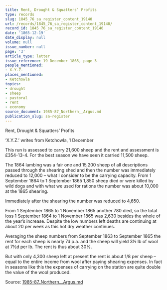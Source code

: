 ```yaml
---
title: Rent, Drought & Squatters’ Profits
type: records
slug: 1845_76_sa_register_content_19140
url: /records/1845_76_sa_register_content_19140/
record_id: 1845_76_sa_register_content_19140
date: '1865-12-19'
date_display: null
volume: null
issue_number: null
page: '3'
article_type: letter
issue_reference: 19 December 1865, page 3
people_mentioned:
- X.Y.Z.
places_mentioned:
- Ketchowla
topics:
- drought
- sheep
- pastoral
- rent
- economy
source_document: 1985-87_Northern__Argus.md
publication_slug: sa-register
---
```


Rent, Drought & Squatters’ Profits

‘X.Y.Z.’ writes from Ketchowla, 1 December

This run is assessed to carry 21,600 sheep and the rent and assessment is £354-13-4.  For the best season we have seen it carried 11,500 sheep.

The 1864 lambing was a fair one and 15,200 sheep of all descriptions passed through the shearing shed and then the number was immediately reduced to 12,000 – what I consider to be the carrying capacity.  From 1 September 1864 to 1 September 1865 1,850 sheep died or were killed by wild dogs and with what we used for rations the number was about 10,000 at the 1865 shearing.

Immediately after the shearing the number was reduced to 4,650.

From 1 September 1865 to 1 November 1865 another 780 died, so the total loss 1 September 1864 to 1 November 1865 was 2,630 besides the whole of the year’s increase.  Despite the low numbers left deaths are continuing at about 20 per week as this hot dry weather continues.

Averaging the sheep numbers from September 1863 to September 1865 the rent for each sheep is nearly 7d p.a. and the sheep will yield 3½ lb of wool at 7½d per lb.  The rent is thus about 30%.

But with only 4,300 sheep left at present the rent is about 1/8 per sheep – equal to the entire income from wool after paying shearing expenses.  In fact in seasons like this the expenses of carrying on the station are quite double the value of the wool produced.

Source: [1985-87_Northern__Argus.md](/downloads/markdown/1985-87_Northern__Argus.md)
